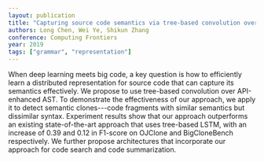 ```yaml
---
layout: publication
title: "Capturing source code semantics via tree-based convolution over API-enhanced AST"
authors: Long Chen, Wei Ye, Shikun Zhang
conference: Computing Frontiers
year: 2019
tags: ["grammar", "representation"]
---
```

When deep learning meets big code, a key question is how to efficiently learn a distributed representation for source code that can capture its semantics effectively. We propose to use tree-based convolution over API-enhanced AST. To demonstrate the effectiveness of our approach, we apply it to detect semantic clones---code fragments with similar semantics but dissimilar syntax. Experiment results show that our approach outperforms an existing state-of-the-art approach that uses tree-based LSTM, with an increase of 0.39 and 0.12 in F1-score on OJClone and BigCloneBench respectively. We further propose architectures that incorporate our approach for code search and code summarization.